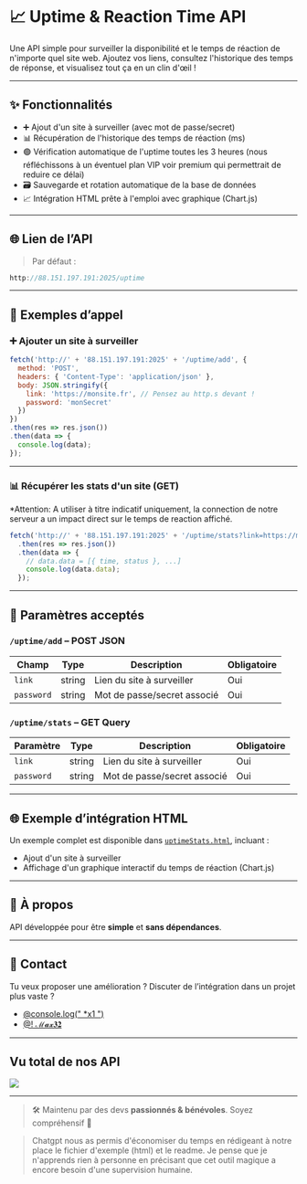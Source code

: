 # 📈 Uptime & Reaction Time API

Une API simple pour surveiller la disponibilité et le temps de réaction de n'importe quel site web.
Ajoutez vos liens, consultez l'historique des temps de réponse, et visualisez tout ça en un clin d'œil !

---

## ✨ Fonctionnalités

* ➕ Ajout d'un site à surveiller (avec mot de passe/secret)
* 📊 Récupération de l'historique des temps de réaction (ms)
* 🟢 Vérification automatique de l'uptime toutes les 3 heures (nous réfléchissons à un éventuel plan VIP voir premium qui permettrait de reduire ce délai)
* 🗃️ Sauvegarde et rotation automatique de la base de données
* 📈 Intégration HTML prête à l'emploi avec graphique (Chart.js)

---

## 🌐 Lien de l’API

> Par défaut : 
```js
http://88.151.197.191:2025/uptime
```

---

## 🚀 Exemples d’appel

### ➕ Ajouter un site à surveiller

```js
fetch('http://' + '88.151.197.191:2025' + '/uptime/add', {
  method: 'POST',
  headers: { 'Content-Type': 'application/json' },
  body: JSON.stringify({
    link: 'https://monsite.fr', // Pensez au http.s devant !
    password: 'monSecret'
  })
})
.then(res => res.json())
.then(data => {
  console.log(data);
});
```

---

### 📊 Récupérer les stats d'un site (GET)
*Attention: A utiliser à titre indicatif uniquement, la connection de notre serveur a un impact direct sur le temps de reaction affiché.
```js
fetch('http://' + '88.151.197.191:2025' + '/uptime/stats?link=https://monsite.fr&password=monSecret')
  .then(res => res.json())
  .then(data => {
    // data.data = [{ time, status }, ...]
    console.log(data.data);
  });
```

---

## 🔧 Paramètres acceptés

### `/uptime/add` – POST JSON

| Champ      | Type   | Description                        | Obligatoire |
| ---------- | ------ | ---------------------------------- | ----------- |
| `link`     | string | Lien du site à surveiller          | Oui         |
| `password` | string | Mot de passe/secret associé        | Oui         |

### `/uptime/stats` – GET Query

| Paramètre  | Type   | Description                        | Obligatoire |
| ---------- | ------ | ---------------------------------- | ----------- |
| `link`  | string | Lien du site à surveiller          | Oui         |
| `password` | string | Mot de passe/secret associé        | Oui         |

---

## 🌐 Exemple d’intégration HTML

Un exemple complet est disponible dans [`uptimeStats.html`](./uptimeStats.html), incluant :

* Ajout d'un site à surveiller
* Affichage d'un graphique interactif du temps de réaction (Chart.js)

---

## 🧠 À propos

API développée pour être **simple** et **sans dépendances**.

---

## 💬 Contact

Tu veux proposer une amélioration ? Discuter de l’intégration dans un projet plus vaste ?

* [@console.log(" *x1 ")](https://discord.com/users/1066067393123733595)
* [@! ℳ𝓪𝔁𝟑𝟐](https://discord.com/users/1163887501895815168)

---

## Vu total de nos API
<img src='https://komarev.com/ghpvc/?username=console-log-Max32-API&style=for-the-badge'>

---

> 🛠️ Maintenu par des devs **passionnés & bénévoles**. Soyez compréhensif 🙏

> Chatgpt nous as permis d'économiser du temps en rédigeant à notre place le fichier d'exemple (html) et le readme. Je pense que je n'apprends rien à personne en précisant que cet outil magique a encore besoin d'une supervision humaine.

